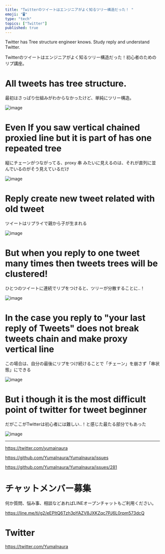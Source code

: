 ```yaml
---
title: "Twitterのツイートはエンジニアがよく知るツリー構造だった！ "
emoji: "🖥"
type: "tech"
topics: ["Twitter"]
published: true
---
```


Twitter has Tree structure engineer knows. Study reply and understand Twitter.

Twitterのツイートはエンジニアがよく知るツリー構造だった！初心者のためのリプ講座。


# All tweets has tree structure.

最初はさっぱり仕組みがわからなかったけど、単純にツリー構造。

![image](https://user-images.githubusercontent.com/13635059/50734246-d6c31880-11df-11e9-9c02-c3bffdf6abe4.png)

# Even If you saw vertical chained proxied line but it is part of has one repeated tree

縦にチェーンがつながってる、proxy 串 みたいに見えるのは、それが直列に並んでいるのがそう見えているだけ

![image](https://user-images.githubusercontent.com/13635059/50734262-fb1ef500-11df-11e9-885c-cdb372e83e11.png)

# Reply create new tweet related with old tweet

ツイートはリプライで親から子が生まれる

![image](https://user-images.githubusercontent.com/13635059/50734285-45a07180-11e0-11e9-8e77-58aefd677b40.png)

# But when you reply to one tweet many times then tweets trees will be clustered!

ひとつのツイートに連続でリプをつけると、ツリーが分散することに‥！

![image](https://user-images.githubusercontent.com/13635059/50734287-551fba80-11e0-11e9-9f9a-7cb534dd0788.png)


# In the case you reply to "your last reply of Tweets" does not break tweets chain and make proxy vertical line

この場合は、自分の最後にリプをつけ続けることで「チェーン」を崩さず「串状態」にできる

![image](https://user-images.githubusercontent.com/13635059/50734326-e131e200-11e0-11e9-89bf-7eebc13f8e1c.png)

# But i though it is the most difficult point of twitter for tweet beginner

だがここがTwitterは初心者には難しい‥！と感じた最たる部分でもあった


![image](https://user-images.githubusercontent.com/13635059/50734402-ecd1d880-11e1-11e9-9708-cf47f854afa7.png)

---

https://twitter.com/yumainaura

https://github.com/YumaInaura/YumaInaura/issues

https://github.com/YumaInaura/YumaInaura/issues/281








<!-- Update From Qiita API -->

# チャットメンバー募集


何か質問、悩み事、相談などあればLINEオープンチャットもご利用ください。

https://line.me/ti/g2/eEPltQ6Tzh3pYAZV8JXKZqc7PJ6L0rpm573dcQ





# Twitter


https://twitter.com/YumaInaura


<!-- Update From Qiita API -->


